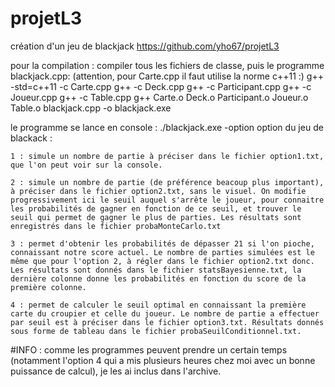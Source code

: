 # projetL3
création d'un jeu de blackjack
https://github.com/yho67/projetL3

pour la compilation : compiler tous les fichiers de classe, puis le programme blackjack.cpp: (attention, pour Carte.cpp il faut utilise la norme c++11 :)
g++ -std=c++11 -c Carte.cpp
g++ -c Deck.cpp
g++ -c Participant.cpp
g++ -c Joueur.cpp
g++ -c Table.cpp
g++ Carte.o Deck.o Participant.o Joueur.o Table.o blackjack.cpp -o blackjack.exe


le programme se lance en  console : ./blackjack.exe -option
option du jeu de blackack :

	1 : simule un nombre de partie à préciser dans le fichier option1.txt, que l'on peut voir sur la console.

	2 : simule un nombre de partie (de préférence beacoup plus important), à préciser dans le fichier option2.txt, sans le visuel. On modifie progressivement ici le seuil auquel s'arrête le joueur, pour connaitre les probabilités de gagner en fonction de ce seuil, et trouver le seuil qui permet de gagner le plus de parties. Les résultats sont enregistrés dans le fichier probaMonteCarlo.txt

	3 : permet d'obtenir les probabilités de dépasser 21 si l'on pioche, connaissant notre score actuel. Le nombre de parties simulées est le même que pour l'option 2, à régler dans le fichier option2.txt donc. Les résultats sont donnés dans le fichier statsBayesienne.txt, la dernière colonne donne les probabilités en fonction du score de la première colonne.
	
	4 : permet de calculer le seuil optimal en connaissant la première carte du croupier et celle du joueur. Le nombre de partie a effectuer par seuil est à préciser dans le fichier option3.txt. Résultats donnés sous forme de tableau dans le fichier probaSeuilConditionnel.txt.


#INFO : comme les programmes peuvent prendre un certain temps (notamment l'option 4 qui a mis plusieurs heures chez moi avec un bonne puissance de calcul), je les ai inclus dans l'archive.
